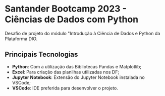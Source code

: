 # Santander Bootcamp 2023 - Ciências de Dados com Python

Desafio de projeto do módulo "Introdução à Ciência de Dados e Python da Plataforma DIO.

## Principais Tecnologias

- **Python**: Com a utilização das Bibliotecas Pandas e Matplotlib;
- **Excel**: Para criação das planilhas utilizadas nos DF;
- **Jupyter Notebook**: Extensão do Jupyter Notebook instalada no VSCode;
- **VSCode**: IDE preferida para desenvolver o projeto.
